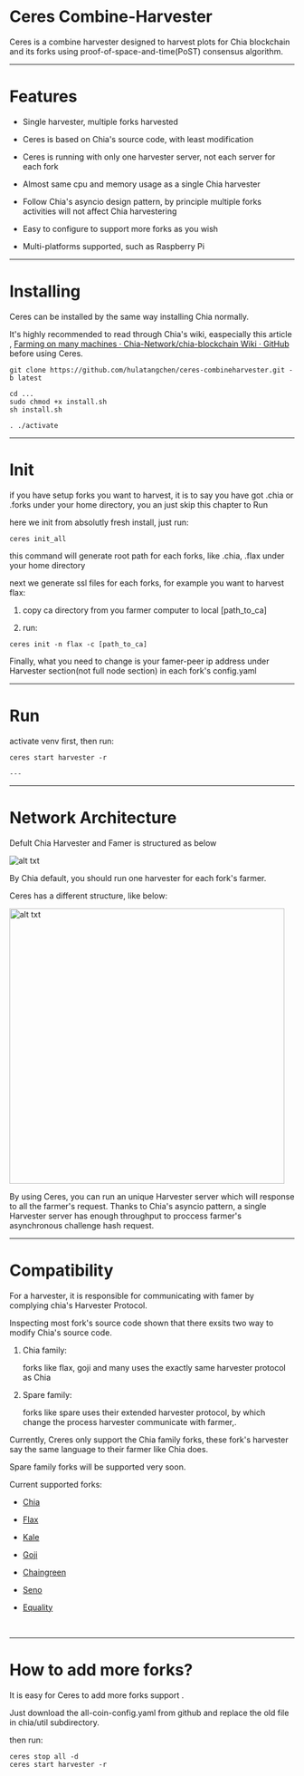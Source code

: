 # Ceres Combine-Harvester

Ceres is a combine harvester designed to harvest plots for Chia blockchain and its forks using proof-of-space-and-time(PoST) consensus algorithm.

---

# Features

- Single harvester, multiple forks harvested

- Ceres is based on Chia's source code, with least modification

- Ceres is running with only one harvester server, not each server for each fork

- Almost same cpu and memory usage as a single Chia harvester 

- Follow Chia's asyncio design pattern,  by principle multiple forks activities will not affect Chia harvestering

- Easy to configure to support more forks as you wish

- Multi-platforms supported, such as Raspberry Pi

---

# Installing

Ceres can be installed by the same way installing Chia normally.

It's highly recommended to read through Chia's wiki, easpecially this article , [Farming on many machines · Chia-Network/chia-blockchain Wiki · GitHub](https://github.com/Chia-Network/chia-blockchain/wiki/Farming-on-many-machines) before using Ceres.

```
git clone https://github.com/hulatangchen/ceres-combineharvester.git -b latest

cd ...
sudo chmod +x install.sh
sh install.sh

. ./activate
```

---

# Init

if you have setup forks you want to harvest, it is to say you have got .chia or .forks under your home directory, you an just skip this chapter to Run

here we init from absolutly fresh install, just run:

```
ceres init_all
```

this command will generate root path for each forks, like .chia, .flax under your home directory

next we generate ssl files for each forks, for example you want to harvest flax:

1. copy ca directory from you farmer computer to local [path_to_ca]

2. run:

```
ceres init -n flax -c [path_to_ca]
```

Finally, what you need to change is your famer-peer ip address under Harvester section(not full node section) in each fork's config.yaml

---

# Run

activate venv first, then run:

```
ceres start harvester -r

---
```

---

# Network Architecture

Defult Chia Harvester and Famer is structured as below

<img title="" src="https://github.com/hulatangchen/Ceres-CombineHarvester/blob/wiki/wiki_images/chia_default_net_structure.png" alt="alt txt" data-align="center">

By Chia default, you should run one harvester for each fork's farmer.

Ceres has a different structure, like below:

<img title="" src="https://github.com/hulatangchen/Ceres-CombineHarvester/blob/wiki/wiki_images/ceres_network.png" alt="alt txt" data-align="center" width="486">

By using Ceres, you can run an unique Harvester server which will response to all the farmer's request. Thanks to Chia's asyncio pattern, a single Harvester server has enough throughput  to proccess farmer's asynchronous challenge hash request.

---

# Compatibility

For a harvester, it is responsible for communicating with famer by complying chia's Harvester Protocol.

Inspecting most fork's source code shown that there exsits two way to modify Chia's source code.

1. Chia family:
   
   forks like flax, goji and many uses the exactly same harvester protocol as Chia

2. Spare family:
   
   forks like spare uses their extended harvester protocol, by which change the process harvester communicate with farmer,.

Currently, Creres only support the Chia family forks, these fork's harvester say the same language to their farmer like Chia does.

Spare family forks will be supported very soon.

Current supported forks:

- [Chia](https://github.com/Chia-Network/chia-blockchain/wiki/Farming-on-many-machines)

- [Flax](https://github.com/Flax-Network/flax-blockchain)

- [Kale](https://github.com/Kale-Network/kale-blockchain)

- [Goji](https://github.com/GetGoji/goji-blockchain)

- [Chaingreen](https://github.com/ChainGreenOrg/chaingreen-blockchain)

- [Seno](https://github.com/denisio/seno-blockchain)

- [Equality](https://github.com/Equality-Network/equality-blockchain)

    

---

# How to add more forks?

It is easy for Ceres to add more forks support .

Just download the all-coin-config.yaml from github and replace the old file in chia/util  subdirectory.

then run:

```
ceres stop all -d
ceres start harvester -r
```

